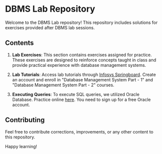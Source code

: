 # DBMS Lab Repository

Welcome to the DBMS Lab repository! This repository includes solutions for exercises provided after DBMS lab sessions.

## Contents

1. **Lab Exercises**: This section contains exercises assigned for practice. These exercises are designed to reinforce concepts taught in class and provide practical experience with database management systems.

2. **Lab Tutorials**: Access lab tutorials through [Infosys Springboard](https://infyspringboard.onwingspan.com/web/en/). Create an account and enroll in "Database Management System Part - 1" and "Database Management System Part - 2" courses.

3. **Executing Queries**: To execute SQL queries, we utilized Oracle Database. Practice online [here](https://livesql.oracle.com). You need to sign up for a free Oracle account.

## Contributing

Feel free to contribute corrections, improvements, or any other content to this repository.

Happy learning!
